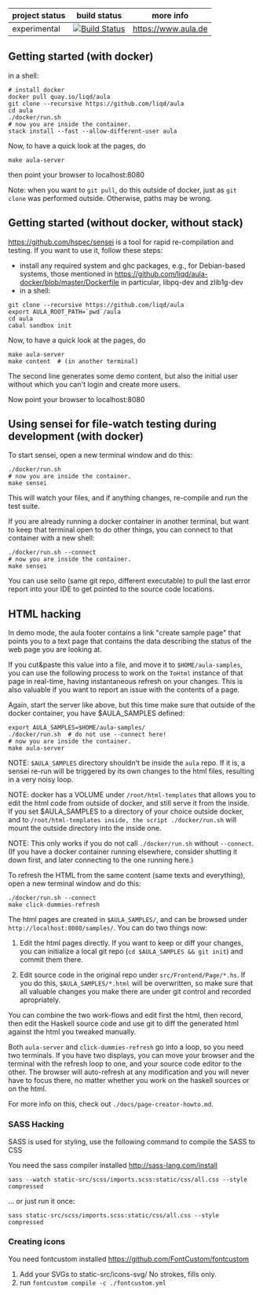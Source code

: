 
project status | build status                                                                                          | more info
---------------|-------------------------------------------------------------------------------------------------------|--------------------------
experimental   | [![Build Status](https://travis-ci.org/liqd/aula.svg?branch=master)](https://travis-ci.org/liqd/aula) | https://www.aula.de


## Getting started (with docker)

in a shell:

```shell
# install docker
docker pull quay.io/liqd/aula
git clone --recursive https://github.com/liqd/aula
cd aula
./docker/run.sh
# now you are inside the container.
stack install --fast --allow-different-user aula
```

Now, to have a quick look at the pages, do

```shell
make aula-server
```

then point your browser to localhost:8080

Note: when you want to `git pull`, do this outside of docker,
just as `git clone` was performed outside. Otherwise, paths may be wrong.


## Getting started (without docker, without stack)

https://github.com/hspec/sensei is a tool for rapid re-compilation and
testing.  If you want to use it, follow these steps:

- install any required system and ghc packages, e.g., for Debian-based
  systems, those mentioned in
  https://github.com/liqd/aula-docker/blob/master/Dockerfile
  in particular, libpq-dev and zlib1g-dev
- in a shell:

```shell
git clone --recursive https://github.com/liqd/aula
export AULA_ROOT_PATH=`pwd`/aula
cd aula
cabal sandbox init
```

Now, to have a quick look at the pages, do

```shell
make aula-server
make content  # (in another terminal)
```

The second line generates some demo content, but also the initial user
without which you can't login and create more users.

Now point your browser to localhost:8080


## Using sensei for file-watch testing during development (with docker)

To start sensei, open a new terminal window and do this:

```shell
./docker/run.sh
# now you are inside the container.
make sensei
```

This will watch your files, and if anything changes, re-compile and
run the test suite.

If you are already running a docker container in another terminal, but
want to keep that terminal open to do other things, you can connect to
that container with a new shell:

```shell
./docker/run.sh --connect
# now you are inside the container.
make sensei
```

You can use seito (same git repo, different executable) to pull the
last error report into your IDE to get pointed to the source code
locations.


## HTML hacking

In demo mode, the aula footer contains a link "create sample page"
that points you to a text page that contains the data describing the
status of the web page you are looking at.

If you cut&paste this value into a file, and move it to
`$HOME/aula-samples`, you can use the following process to work on the
`ToHtml` instance of that page in real-time, having instantaneous
refresh on your changes.  This is also valuable if you want to report
an issue with the contents of a page.

Again, start the server like above, but this time make sure that
outside of the docker container, you have $AULA_SAMPLES defined:

```shell
export AULA_SAMPLES=$HOME/aula-samples/
./docker/run.sh  # do not use --connect here!
# now you are inside the container.
make aula-server
```

NOTE: `$AULA_SAMPLES` directory shouldn't be inside the `aula` repo.
If it is, a sensei re-run will be triggered by its own
changes to the html files, resulting in a very noisy loop.

NOTE: docker has a VOLUME under `/root/html-templates` that
allows you to edit the html code from outside of docker, and still
serve it from the inside.  If you set $AULA_SAMPLES to a directory of
your choice outside docker, and to `/root/html-templates inside, the
script ./docker/run.sh` will mount the outside directory into the
inside one.

NOTE: This only works if you do not call `./docker/run.sh` without
`--connect`.  (If you have a docker container running elsewhere,
consider shutting it down first, and later connecting to the one
running here.)

To refresh the HTML from the same content (same texts and everything),
open a new terminal window and do this:

```shell
./docker/run.sh --connect
make click-dummies-refresh
```

The html pages are created in `$AULA_SAMPLES/`, and can be browsed
under `http://localhost:8080/samples/`.  You can do two things now:

1. Edit the html pages directly.  If you want to keep or diff your
   changes, you can initialize a local git repo (`cd $AULA_SAMPLES &&
   git init`) and commit them there.

2. Edit source code in the original repo under `src/Frontend/Page/*.hs`.
   If you do this, `$AULA_SAMPLES/*.html` will be overwritten, so make
   sure that all valuable changes you make there are under git control
   and recorded apropriately.

You can combine the two work-flows and edit first the html, then
record, then edit the Haskell source code and use git to diff the
generated html against the html you tweaked manually.

Both `aula-server` and `click-dummies-refresh` go into a loop, so you
need two terminals.  If you have two displays, you can move your
browser and the terminal with the refresh loop to one, and your source
code editor to the other.  The browser will auto-refresh at any modification
and you will never have to focus there, no matter whether you
work on the haskell sources or on the html.

For more info on this, check out `./docs/page-creator-howto.md`.


### SASS Hacking

SASS is used for styling, use the following command to compile the SASS
to CSS

You need the sass compiler installed http://sass-lang.com/install

```shell
sass --watch static-src/scss/imports.scss:static/css/all.css --style compressed
```

...  or just run it once:

```shell
sass static-src/scss/imports.scss:static/css/all.css --style compressed
```


### Creating icons

You need fontcustom installed https://github.com/FontCustom/fontcustom

1. Add your SVGs to static-src/icons-svg/ No strokes, fills only.
2. run `fontcustom compile -c ./fontcustom.yml`

